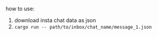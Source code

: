 how to use: 
1. download insta chat data as json
2. `cargo run -- path/to/inbox/chat_name/message_1.json`
